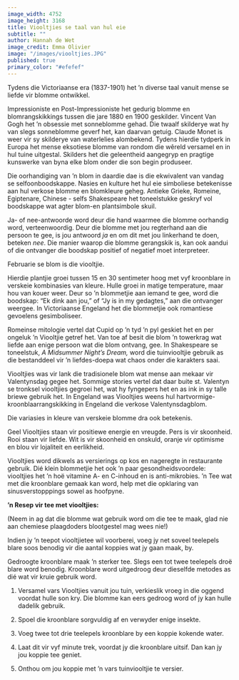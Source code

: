 ```yaml
---
image_width: 4752
image_height: 3168
title: Viooltjies se taal van hul eie
subtitle: ""
author: Hannah de Wet
image_credit: Emma Olivier
image: "/images/viooltjies.JPG"
published: true
primary_color: "#efefef"
---
```


Tydens die Victoriaanse era (1837-1901) het ’n diverse taal vanuit mense se liefde vir blomme ontwikkel.

Impressioniste en Post-Impressioniste het gedurig blomme en blomrangskikkings tussen die jare 1880 en 1900 geskilder. Vincent Van Gogh het ’n obsessie met sonneblomme gehad. Die twaalf skilderye wat hy van slegs sonneblomme geverf het, kan daarvan getuig. Claude Monet is weer vir sy skilderye van waterlelies alombekend. Tydens hierdie tydperk in Europa het mense eksotiese blomme van rondom die wêreld versamel en in hul tuine uitgestal. Skilders het die geleentheid aangegryp en pragtige kunswerke van byna elke blom onder die son begin produseer.

Die oorhandiging van ’n blom in daardie dae is die ekwivalent van vandag se selfoonboodskappe. Nasies en kulture het hul eie simboliese betekenisse aan hul verkose blomme en blomkleure geheg. Antieke Grieke, Romeine, Egiptenare, Chinese - selfs Shakespeare het toneelstukke geskryf vol boodskappe wat agter blom-en plantsimbole skuil.

Ja- of nee-antwoorde word deur die hand waarmee die blomme oorhandig word, verteenwoordig. Deur die blomme met jou regterhand aan die persoon te gee, is jou antwoord _ja_ en om dit met jou linkerhand te doen, beteken _nee_. Die manier waarop die blomme gerangskik is, kan ook aandui of die ontvanger die boodskap positief of negatief moet interpreteer.

Februarie se blom is die viooltjie.

Hierdie plantjie groei tussen 15 en 30 sentimeter hoog met vyf kroonblare in verskeie kombinasies van kleure. Hulle groei in matige temperature, maar hou van kouer weer. Deur so ’n blommetjie aan iemand te gee, word die boodskap: “Ek dink aan jou,” of “Jy is in my gedagtes,” aan die ontvanger weergee. In Victoriaanse Engeland het die blommetjie ook romantiese gevoelens gesimboliseer.

Romeinse mitologie vertel dat Cupid op ’n tyd ’n pyl geskiet het en per ongeluk ’n Viooltjie getref het. Van toe af besit die blom ’n towerkrag wat liefde aan enige persoon wat die blom ontvang, gee. In Shakespeare se toneelstuk, _A Midsummer Night’s Dream,_ word die tuinviooltjie gebruik as die bestanddeel vir ’n liefdes-doepa wat chaos onder die karakters saai.

Viooltjies was vir lank die tradisionele blom wat mense aan mekaar vir Valentynsdag gegee het. Sommige stories vertel dat daar buite st. Valentyn se tronksel viooltjies gegroei het, wat hy fyngepers het en as ink in sy talle briewe gebruik het. In Engeland was Viooltjies weens hul hartvormige-kroonblaarrangskikking in Engeland die verkose Valentynsdagblom.

Die variasies in kleure van verskeie blomme dra ook betekenis.

Geel Viooltjies staan vir positiewe energie en vreugde. Pers is vir skoonheid. Rooi staan vir liefde. Wit is vir skoonheid en onskuld, oranje vir optimisme en blou vir lojaliteit en eerlikheid.

Viooltjies word dikwels as versierings op kos en nageregte in restaurante gebruik. Dié klein blommetjie het ook ’n paar gesondheidsvoordele: viooltjies het ’n hoë vitamine A- en C-inhoud en is anti-mikrobies. ’n Tee wat met die kroonblare gemaak kan word, help met die opklaring van sinusverstopppings sowel as hoofpyne.

**’n Resep vir tee met viooltjies:**

(Neem in ag dat die blomme wat gebruik word om die tee te maak, glad nie aan chemiese plaagdoders blootgestel mag wees nie!)

Indien jy ’n teepot viooltjietee wil voorberei, voeg jy net soveel teelepels blare soos benodig vir die aantal koppies wat jy gaan maak, by.

Gedroogte kroonblare maak ’n sterker tee. Slegs een tot twee teelepels droë blare word benodig. Kroonblare word uitgedroog deur dieselfde metodes as dié wat vir kruie gebruik word.

1. Versamel vars Viooltjies vanuit jou tuin, verkieslik vroeg in die oggend voordat hulle son kry. Die blomme kan eers gedroog word of jy kan hulle dadelik gebruik.

2. Spoel die kroonblare sorgvuldig af en verwyder enige insekte.

3. Voeg twee tot drie teelepels kroonblare by een koppie kokende water.

4. Laat dit vir vyf minute trek, voordat jy die kroonblare uitsif. Dan kan jy jou koppie tee geniet.

5. Onthou om jou koppie met ’n vars tuinviooltjie te versier.
